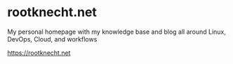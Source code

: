 # rootknecht.net

My personal homepage with my knowledge base and blog all around Linux, DevOps, Cloud, and workflows

https://rootknecht.net
